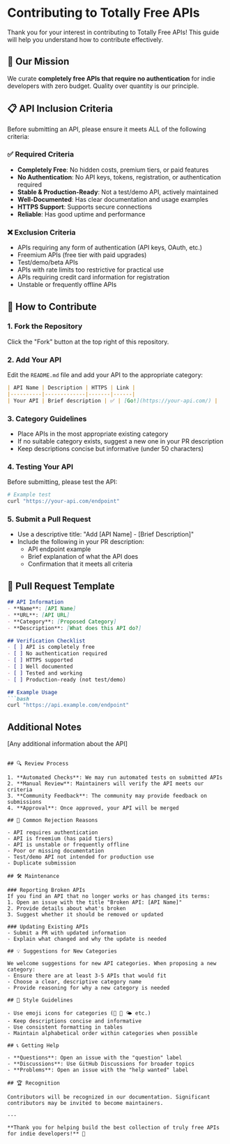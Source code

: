 # Contributing to Totally Free APIs

Thank you for your interest in contributing to Totally Free APIs! This guide will help you understand how to contribute effectively.

## 🎯 Our Mission

We curate **completely free APIs that require no authentication** for indie developers with zero budget. Quality over quantity is our principle.

## 📋 API Inclusion Criteria

Before submitting an API, please ensure it meets ALL of the following criteria:

### ✅ Required Criteria
- **Completely Free**: No hidden costs, premium tiers, or paid features
- **No Authentication**: No API keys, tokens, registration, or authentication required
- **Stable & Production-Ready**: Not a test/demo API, actively maintained
- **Well-Documented**: Has clear documentation and usage examples
- **HTTPS Support**: Supports secure connections
- **Reliable**: Has good uptime and performance

### ❌ Exclusion Criteria
- APIs requiring any form of authentication (API keys, OAuth, etc.)
- Freemium APIs (free tier with paid upgrades)
- Test/demo/beta APIs
- APIs with rate limits too restrictive for practical use
- APIs requiring credit card information for registration
- Unstable or frequently offline APIs

## 📝 How to Contribute

### 1. Fork the Repository
Click the "Fork" button at the top right of this repository.

### 2. Add Your API
Edit the `README.md` file and add your API to the appropriate category:

```markdown
| API Name | Description | HTTPS | Link |
|----------|-------------|-------|------|
| Your API | Brief description | ✅ | [Go!](https://your-api.com/) |
```

### 3. Category Guidelines
- Place APIs in the most appropriate existing category
- If no suitable category exists, suggest a new one in your PR description
- Keep descriptions concise but informative (under 50 characters)

### 4. Testing Your API
Before submitting, please test the API:
```bash
# Example test
curl "https://your-api.com/endpoint"
```

### 5. Submit a Pull Request
- Use a descriptive title: "Add [API Name] - [Brief Description]"
- Include the following in your PR description:
  - API endpoint example
  - Brief explanation of what the API does
  - Confirmation that it meets all criteria

## 📐 Pull Request Template

```markdown
## API Information
- **Name**: [API Name]
- **URL**: [API URL]
- **Category**: [Proposed Category]
- **Description**: [What does this API do?]

## Verification Checklist
- [ ] API is completely free
- [ ] No authentication required
- [ ] HTTPS supported
- [ ] Well documented
- [ ] Tested and working
- [ ] Production-ready (not test/demo)

## Example Usage
```bash
curl "https://api.example.com/endpoint"
```

## Additional Notes
[Any additional information about the API]
```

## 🔍 Review Process

1. **Automated Checks**: We may run automated tests on submitted APIs
2. **Manual Review**: Maintainers will verify the API meets our criteria
3. **Community Feedback**: The community may provide feedback on submissions
4. **Approval**: Once approved, your API will be merged

## 🚫 Common Rejection Reasons

- API requires authentication
- API is freemium (has paid tiers)
- API is unstable or frequently offline
- Poor or missing documentation
- Test/demo API not intended for production use
- Duplicate submission

## 🛠️ Maintenance

### Reporting Broken APIs
If you find an API that no longer works or has changed its terms:
1. Open an issue with the title "Broken API: [API Name]"
2. Provide details about what's broken
3. Suggest whether it should be removed or updated

### Updating Existing APIs
- Submit a PR with updated information
- Explain what changed and why the update is needed

## 💡 Suggestions for New Categories

We welcome suggestions for new API categories. When proposing a new category:
- Ensure there are at least 3-5 APIs that would fit
- Choose a clear, descriptive category name
- Provide reasoning for why a new category is needed

## 🎨 Style Guidelines

- Use emoji icons for categories (📍 🎲 🌤️ etc.)
- Keep descriptions concise and informative
- Use consistent formatting in tables
- Maintain alphabetical order within categories when possible

## 📞 Getting Help

- **Questions**: Open an issue with the "question" label
- **Discussions**: Use GitHub Discussions for broader topics
- **Problems**: Open an issue with the "help wanted" label

## 🏆 Recognition

Contributors will be recognized in our documentation. Significant contributors may be invited to become maintainers.

---

**Thank you for helping build the best collection of truly free APIs for indie developers!** 🚀 